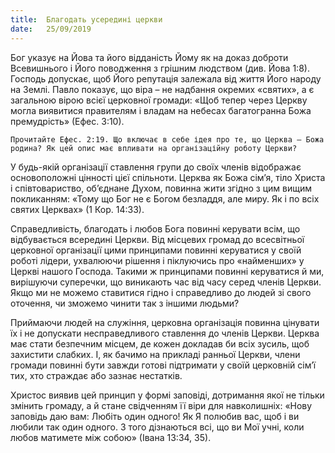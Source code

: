 ```yaml
---
title:  Благодать усередині церкви
date:   25/09/2019
---
```


Бог указує на Йова та його відданість Йому як на доказ доброти Всевишнього і Його поводження з грішним людством (див. Йова 1:8). Господь допускає, щоб Його репутація залежала від життя Його народу на Землі. Павло показує, що віра – не надбання окремих «святих», а є загальною вірою всієї церковної громади: «Щоб тепер через Церкву могла виявитися правителям і владам на небесах багатогранна Божа премудрість» (Ефес. 3:10).

`Прочитайте Ефес. 2:19. Що включає в себе ідея про те, що Церква – Божа родина? Як цей опис має впливати на організаційну роботу Церкви?`

У будь-якій організації ставлення групи до своїх членів відображає основоположні цінності цієї спільноти. Церква як Божа сім’я, тіло Христа і співтовариство, об’єднане Духом, повинна жити згідно з цим вищим покликанням: «Тому що Бог не є Богом безладдя, але миру. Як і по всіх святих Церквах» (1 ​​Кор. 14:33).

Справедливість, благодать і любов Бога повинні керувати всім, що відбувається всередині Церкви. Від місцевих громад до всесвітньої церковної організації цими принципами повинні керуватися у своїй роботі лідери, ухвалюючи рішення і піклуючись про «найменших» у Церкві нашого Господа. Такими ж принципами повинні керуватися й ми, вирішуючи суперечки, що виникають час від часу серед членів Церкви. Якщо ми не можемо ставитися гідно і справедливо до людей зі свого оточення, чи зможемо чинити так з іншими людьми?

Приймаючи людей на служіння, церковна організація повинна цінувати їх і не допускати несправедливого ставлення до членів Церкви. Церква має стати безпечним місцем, де кожен докладав би всіх зусиль, щоб захистити слабких. І, як бачимо на прикладі ранньої Церкви, члени громади повинні бути завжди готові підтримати у своїй церковній сім’ї тих, хто страждає або зазнає нестатків.

Христос виявив цей принцип у формі заповіді, дотримання якої не тільки змінить громаду, а й стане свідченням її віри для навколишніх: «Нову заповідь даю вам: Любіть один одного! Як Я полюбив вас, щоб і ви любили так один одного. З того дізнаються всі, що ви Мої учні, коли любов матимете між собою» (Івана 13:34, 35).
